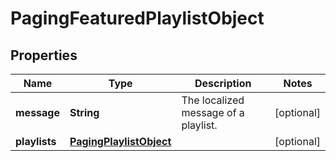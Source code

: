 

# PagingFeaturedPlaylistObject


## Properties

| Name | Type | Description | Notes |
|------------ | ------------- | ------------- | -------------|
|**message** | **String** | The localized message of a playlist.  |  [optional] |
|**playlists** | [**PagingPlaylistObject**](PagingPlaylistObject.md) |  |  [optional] |



